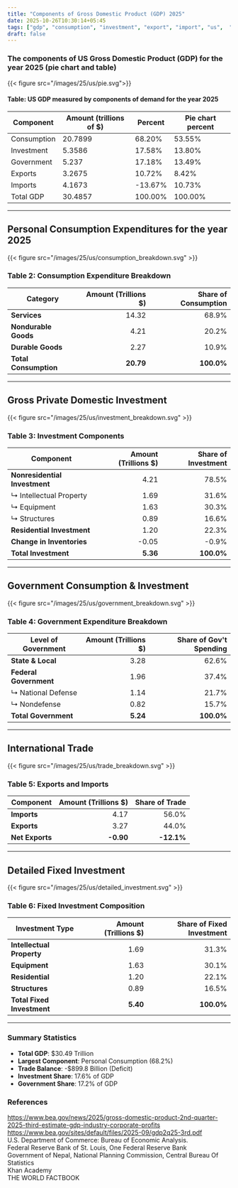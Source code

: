 ```yaml
---
title: "Components of Gross Domestic Product (GDP) 2025"
date: 2025-10-26T10:30:14+05:45
tags: ["gdp", "consumption", "investment", "export", "import", "us",  "2025", "sector", "breakdown", "latest", "pie", "chart", "pie-chart","government"]
draft: false
---
```


### The components of US Gross Domestic Product (GDP) for the year 2025 (pie chart and table)
{{< figure src="/images/25/us/pie.svg">}}

#### Table: US GDP measured by components of demand for the year 2025
| Component   | Amount (trillions of $) | Percent | Pie chart percent |
|-------------|-------------------------|---------|-------------------|
| Consumption | 20.7899                 | 68.20%  | 53.55%            |
| Investment  | 5.3586                  | 17.58%  | 13.80%            |
| Government  | 5.237                   | 17.18%  | 13.49%            |
| Exports     | 3.2675                  | 10.72%  | 8.42%             |
| Imports     | 4.1673                  | -13.67% | 10.73%            |
| Total GDP   | 30.4857                 | 100.00% | 100.00%           |

---

## Personal Consumption Expenditures for the year 2025
{{< figure src="/images/25/us/consumption_breakdown.svg" >}}

### Table 2: Consumption Expenditure Breakdown
| Category | Amount (Trillions $) | Share of Consumption |
|----------|---------------------:|---------------------:|
| **Services** | 14.32 | 68.9% |
| **Nondurable Goods** | 4.21 | 20.2% |
| **Durable Goods** | 2.27 | 10.9% |
| **Total Consumption** | **20.79** | **100.0%** |

---

## Gross Private Domestic Investment
{{< figure src="/images/25/us/investment_breakdown.svg" >}}

### Table 3: Investment Components
| Component | Amount (Trillions $) | Share of Investment |
|-----------|---------------------:|--------------------:|
| **Nonresidential Investment** | 4.21 | 78.5% |
| ↳ Intellectual Property | 1.69 | 31.6% |
| ↳ Equipment | 1.63 | 30.3% |
| ↳ Structures | 0.89 | 16.6% |
| **Residential Investment** | 1.20 | 22.3% |
| **Change in Inventories** | -0.05 | -0.9% |
| **Total Investment** | **5.36** | **100.0%** |

---

## Government Consumption & Investment
{{< figure src="/images/25/us/government_breakdown.svg" >}}

### Table 4: Government Expenditure Breakdown
| Level of Government | Amount (Trillions $) | Share of Gov't Spending |
|---------------------|---------------------:|------------------------:|
| **State & Local** | 3.28 | 62.6% |
| **Federal Government** | 1.96 | 37.4% |
| ↳ National Defense | 1.14 | 21.7% |
| ↳ Nondefense | 0.82 | 15.7% |
| **Total Government** | **5.24** | **100.0%** |

---

## International Trade
{{< figure src="/images/25/us/trade_breakdown.svg" >}}

### Table 5: Exports and Imports
| Component | Amount (Trillions $) | Share of Trade |
|-----------|---------------------:|---------------:|
| **Imports** | 4.17 | 56.0% |
| **Exports** | 3.27 | 44.0% |
| **Net Exports** | **-0.90** | **-12.1%** |

---

## Detailed Fixed Investment
{{< figure src="/images/25/us/detailed_investment.svg" >}}

### Table 6: Fixed Investment Composition
| Investment Type | Amount (Trillions $) | Share of Fixed Investment |
|-----------------|---------------------:|--------------------------:|
| **Intellectual Property** | 1.69 | 31.3% |
| **Equipment** | 1.63 | 30.1% |
| **Residential** | 1.20 | 22.1% |
| **Structures** | 0.89 | 16.5% |
| **Total Fixed Investment** | **5.40** | **100.0%** |

---

### Summary Statistics
- **Total GDP**: $30.49 Trillion
- **Largest Component**: Personal Consumption (68.2%)
- **Trade Balance**: -$899.8 Billion (Deficit)
- **Investment Share**: 17.6% of GDP
- **Government Share**: 17.2% of GDP



### References

https://www.bea.gov/news/2025/gross-domestic-product-2nd-quarter-2025-third-estimate-gdp-industry-corporate-profits \
https://www.bea.gov/sites/default/files/2025-09/gdp2q25-3rd.pdf \
U.S. Department of Commerce: Bureau of Economic Analysis.\
Federal Reserve Bank of St. Louis, One Federal Reserve Bank \
Government of Nepal, National Planning Commission, Central Bureau Of Statistics \
Khan Academy \
THE WORLD FACTBOOK 

